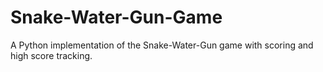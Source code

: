 # Snake-Water-Gun-Game
A Python implementation of the Snake-Water-Gun game with scoring and high score tracking.
